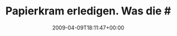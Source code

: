 ---
retweeted: false
source: <a href="http://twitter.com" rel="nofollow">Twitter Web Client</a>
entities:
  hashtags:
  - text: Jugend
    indices:
    - '30'
    - '37'
  symbols: []
  user_mentions: []
  urls: []
display_text_range:
- '0'
- '69'
favorite_count: '0'
id_str: '1485057113'
truncated: false
retweet_count: '0'
id: '1485057113'
created_at: Thu Apr 09 18:11:47 +0000 2009
favorited: false
full_text: 'Papierkram erledigen. Was die #Jugend eben so macht, am Freitagabend.'
lang: de
tags:
- Jugend
- pesos:twitter
date: '2009-04-09T18:11:47+00:00'
src: https://twitter.com/bascht/status/1485057113
original_url: https://twitter.com/bascht/status/1485057113
type: twitter_tweet
text: 'Papierkram erledigen. Was die #Jugend eben so macht, am Freitagabend.'
title: 'Papierkram erledigen. Was die #'

---
